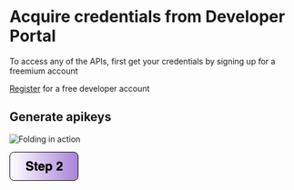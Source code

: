 
# Acquire credentials from Developer Portal 
To access any of the APIs, first get your credentials by signing up for a freemium account

[Register](https://developer.here.com/events/community-sa) for a free developer account</br>

## Generate apikeys

![Folding in action](https://github.com/kuberaspeaking/HERE-JS-workshop/blob/master/img/RegistrationGif.gif)


[![Foo](https://github.com/vidhanbhonsle/Interactive-Map-Workshop/blob/master/img/s2.png)](https://github.com/vidhanbhonsle/Interactive-Map-Workshop/blob/master/Step2.md) 


